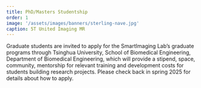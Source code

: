 ```yaml
---
title: PhD/Masters Studentship
order: 1
image: '/assets/images/banners/sterling-nave.jpg'
caption: 5T United Imaging MR
---
```


Graduate students are invited to apply for the SmartImaging Lab’s graduate programs through Tsinghua University, School of Biomedical Engineering, Department of Biomedical Engineering, which will provide a stipend, space, community, mentorship for relevant training and development costs for students building research projects. Please check back in spring 2025 for details about how to apply.
